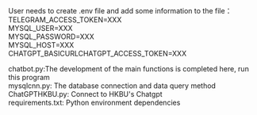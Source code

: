 User needs to create .env file and add some information to the file：
TELEGRAM_ACCESS_TOKEN=XXX  
MYSQL_USER=XXX  
MYSQL_PASSWORD=XXX  
MYSQL_HOST=XXX  
CHATGPT_BASICURLCHATGPT_ACCESS_TOKEN=XXX  

chatbot.py:The development of the main functions is completed here, run this program  
mysqlcnn.py: The database connection and data query method  
ChatGPTHKBU.py: Connect to HKBU's Chatgpt  
requirements.txt: Python environment dependencies  
